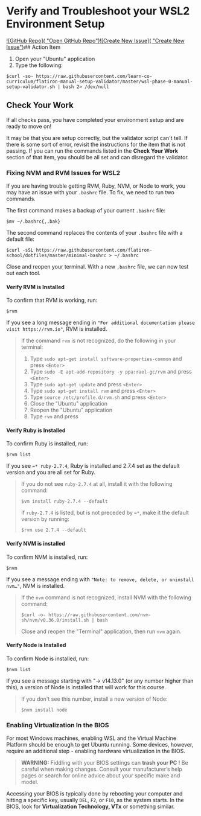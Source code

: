 # Verify and Troubleshoot your WSL2 Environment Setup

[![GitHub Repo]( &#34;Open GitHub Repo&#34;)](https://github.com/learn-co-curriculum/phase-0-wsl2-env-verification)[![Create New Issue]( &#34;Create New Issue&#34;)](https://github.com/learn-co-curriculum/phase-0-wsl2-env-verification/issues/new/choose)## Action Item

1. Open your "Ubuntu" application
2. Type the following:

```
$curl -so- https://raw.githubusercontent.com/learn-co-curriculum/flatiron-manual-setup-validator/master/wsl-phase-0-manual-setup-validator.sh | bash 2> /dev/null
```

## Check Your Work

If all checks pass, you have completed your environment setup and are ready to move on!

It may be that you are setup correctly, but the validator script can't tell. If there is some sort of error, revisit the instructions for the item that is not passing. If you can run the commands listed in the **Check Your Work** section of that item, you should be all set and can disregard the validator.

### Fixing NVM and RVM Issues for WSL2

If you are having trouble getting RVM, Ruby, NVM, or Node to work, you may have an issue with your `.bashrc` file. To fix, we need to run two commands.

The first command makes a backup of your current `.bashrc` file:

```
$mv ~/.bashrc{,.bak}
```

The second command replaces the contents of your `.bashrc` file with a default file:

```
$curl -sSL https://raw.githubusercontent.com/flatiron-school/dotfiles/master/minimal-bashrc > ~/.bashrc
```

Close and reopen your terminal. With a new `.bashrc` file, we can now test out each tool.

#### Verify RVM is Installed

To confirm that RVM is working, run:

```
$rvm
```

If you see a long message ending in `"For additional documentation please visit https://rvm.io"`, RVM is installed.

> If the command `rvm` is not recognized, do the following in your terminal:
>
> 1. Type `sudo apt-get install software-properties-common` and press `<Enter>`
> 2. Type `sudo -E apt-add-repository -y ppa:rael-gc/rvm` and press `<Enter>`
> 3. Type `sudo apt-get update` and press `<Enter>`
> 4. Type `sudo apt-get install rvm` and press `<Enter>`
> 5. Type `source /etc/profile.d/rvm.sh` and press `<Enter>`
> 6. Close the "Ubuntu" application
> 7. Reopen the "Ubuntu" application
> 8. Type `rvm` and press

#### Verify Ruby is Installed

To confirm Ruby is installed, run:

```
$rvm list
```

If you see `=* ruby-2.7.4`, Ruby is installed and 2.7.4 set as the default version and you are all set for Ruby.

> If you do not see `ruby-2.7.4` at all, install it with the following command:
>
> ```
> $vm install ruby-2.7.4 --default
> ```
>
> If `ruby-2.7.4` is listed, but is not preceded by `=*`, make it the default version by running:
>
> ```
> $rvm use 2.7.4 --default
> ```

#### Verify NVM is installed

To confirm NVM is installed, run:

```
$nvm
```

If you see a message ending with `"Note: to remove, delete, or uninstall nvm…"`, NVM is installed.

> If the `nvm` command is not recognized, install NVM with the following command:
>
> ```
> $curl -o- https://raw.githubusercontent.com/nvm-sh/nvm/v0.36.0/install.sh | bash
> ```
>
> Close and reopen the "Terminal" application, then run `nvm` again.

#### Verify Node is Installed

To confirm Node is installed, run:

```
$nvm list
```

If you see a message starting with "-> v14.13.0" (or any number higher than this), a version of Node is installed that will work for this course.

> If you don't see this number, install a new version of Node:
>
> ```
> $nvm install node
> ```

### Enabling Virtualization In the BIOS

For most Windows machines, enabling WSL and the Virtual Machine Platform should be enough to get Ubuntu running. Some devices, however, require an additional step - enabling hardware virtualization in the BIOS.

> **WARNING:** Fiddling with your BIOS settings can  **trash your PC** ! Be careful when making changes. Consult your manufacturer’s help pages or search for online advice about your specific make and model.

Accessing your BIOS is typically done by rebooting your computer and hitting a specific key, usually `DEL`, `F2`, or `F10`, as the system starts. In the BIOS, look for **Virtualization Technology, VTx** or something similar.
